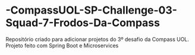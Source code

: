 # -CompassUOL-SP-Challenge-03-Squad-7-Frodos-Da-Compass
Repositório criado para adicionar projetos do 3º desafio da Compass UOL. Projeto feito com Spring Boot e Microservices
